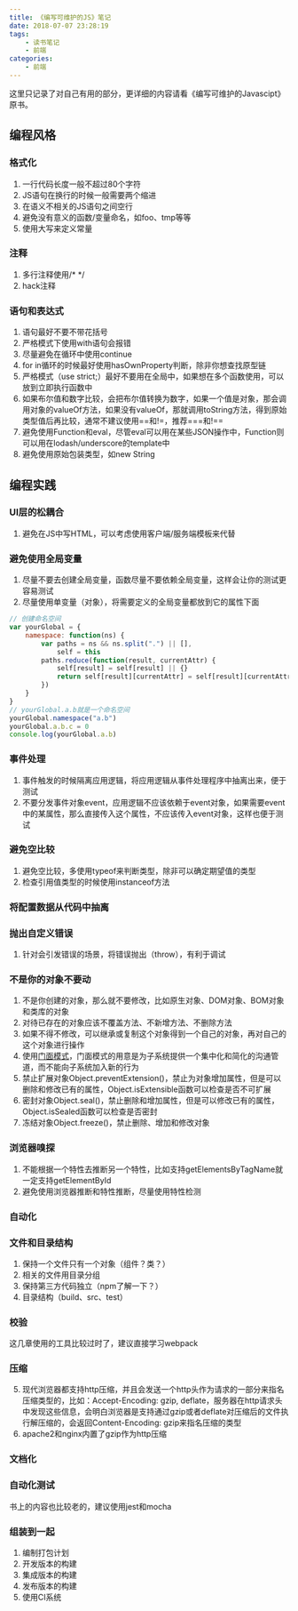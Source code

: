 ```yaml
---
title: 《编写可维护的JS》笔记
date: 2018-07-07 23:28:19
tags:
    - 读书笔记
    - 前端
categories:
    - 前端
---
```


这里只记录了对自己有用的部分，更详细的内容请看《编写可维护的Javascipt》原书。
## 编程风格
### 格式化

 1. 一行代码长度一般不超过80个字符
 2. JS语句在换行的时候一般需要两个缩进
 3. 在语义不相关的JS语句之间空行
 4. 避免没有意义的函数/变量命名，如foo、tmp等等
 5. 使用大写来定义常量

### 注释
 1. 多行注释使用/* */
 2. hack注释
<!-- more -->
### 语句和表达式

 1. 语句最好不要不带花括号
 2. 严格模式下使用with语句会报错
 3. 尽量避免在循环中使用continue
 4. for in循环的时候最好使用hasOwnProperty判断，除非你想查找原型链
 5. 严格模式（use strict;）最好不要用在全局中，如果想在多个函数使用，可以放到立即执行函数中
 6. 如果布尔值和数字比较，会把布尔值转换为数字，如果一个值是对象，那会调用对象的valueOf方法，如果没有valueOf，那就调用toString方法，得到原始类型值后再比较，通常不建议使用==和!=，推荐===和!==
 7. 避免使用Function和eval，尽管eval可以用在某些JSON操作中，Function则可以用在lodash/underscore的template中
 8. 避免使用原始包装类型，如new String

## 编程实践
### UI层的松耦合

 1. 避免在JS中写HTML，可以考虑使用客户端/服务端模板来代替

### 避免使用全局变量

 1. 尽量不要去创建全局变量，函数尽量不要依赖全局变量，这样会让你的测试更容易测试
 2. 尽量使用单变量（对象），将需要定义的全局变量都放到它的属性下面
```javascript
// 创建命名空间
var yourGlobal = {
    namespace: function(ns) {
        var paths = ns && ns.split(".") || [],
            self = this
        paths.reduce(function(result, currentAttr) {
            self[result] = self[result] || {}
            return self[result][currentAttr] = self[result][currentAttr] || {}
        })  
    }
}
// yourGlobal.a.b就是一个命名空间
yourGlobal.namespace("a.b")
yourGlobal.a.b.c = 0
console.log(yourGlobal.a.b)
```

### 事件处理

 1. 事件触发的时候隔离应用逻辑，将应用逻辑从事件处理程序中抽离出来，便于测试
 2. 不要分发事件对象event，应用逻辑不应该依赖于event对象，如果需要event中的某属性，那么直接传入这个属性，不应该传入event对象，这样也便于测试

### 避免空比较

 1. 避免空比较，多使用typeof来判断类型，除非可以确定期望值的类型
 2. 检查引用值类型的时候使用instanceof方法

### 将配置数据从代码中抽离
### 抛出自定义错误

 1. 针对会引发错误的场景，将错误抛出（throw），有利于调试

### 不是你的对象不要动

 1. 不是你创建的对象，那么就不要修改，比如原生对象、DOM对象、BOM对象和类库的对象
 2. 对待已存在的对象应该不覆盖方法、不新增方法、不删除方法
 3. 如果不得不修改，可以继承或复制这个对象得到一个自己的对象，再对自己的这个对象进行操作
 4. 使用[门面模式][1]，门面模式的用意是为子系统提供一个集中化和简化的沟通管道，而不能向子系统加入新的行为
 5. 禁止扩展对象Object.preventExtension()，禁止为对象增加属性，但是可以删除和修改已有的属性，Object.isExtensible函数可以检查是否不可扩展
 6. 密封对象Object.seal()，禁止删除和增加属性，但是可以修改已有的属性，Object.isSealed函数可以检查是否密封
 7. 冻结对象Object.freeze()，禁止删除、增加和修改对象

### 浏览器嗅探

 1. 不能根据一个特性去推断另一个特性，比如支持getElementsByTagName就一定支持getElementById
 2. 避免使用浏览器推断和特性推断，尽量使用特性检测

### 自动化
### 文件和目录结构

 1. 保持一个文件只有一个对象（组件？类？）
 2. 相关的文件用目录分组
 3. 保持第三方代码独立（npm了解一下？）
 4. 目录结构（build、src、test）
### 校验
这几章使用的工具比较过时了，建议直接学习webpack
### 压缩
 5. 现代浏览器都支持http压缩，并且会发送一个http头作为请求的一部分来指名压缩类型的，比如：Accept-Encoding: gzip, deflate，服务器在http请求头中发现这些信息，会明白浏览器是支持通过gzip或者deflate对压缩后的文件执行解压缩的，会返回Content-Encoding: gzip来指名压缩的类型
 6. apache2和nginx内置了gzip作为http压缩
### 文档化
### 自动化测试
书上的内容也比较老的，建议使用jest和mocha
### 组装到一起
 1. 编制打包计划
 2. 开发版本的构建
 3. 集成版本的构建
 4. 发布版本的构建
 5. 使用CI系统

  [1]: http://www.cnblogs.com/skywang/articles/1375447.html